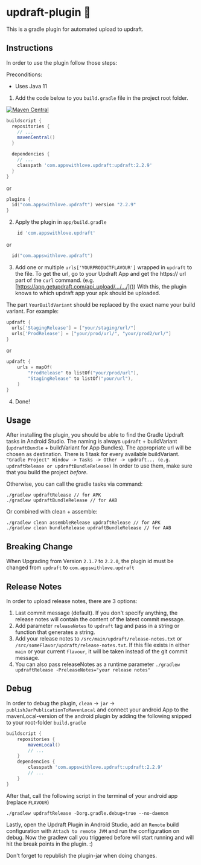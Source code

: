# updraft-plugin 🚀

This is a gradle plugin for automated upload to updraft.


## Instructions

In order to use the plugin follow those steps:

Preconditions:
- Uses Java 11
 
1. Add the code below to you `build.gradle` file in the project root folder.

[![Maven Central](https://maven-badges.sml.io/sonatype-central/com.appswithlove.updraft/updraft/badge.svg)](https://maven-badges.sml.io/sonatype-central/com.appswithlove.updraft/updraft)

```groovy
buildscript {
  repositories {
    // ...
    mavenCentral()
  }

  dependencies {
    // ...
    classpath 'com.appswithlove.updraft:updraft:2.2.9'
  }
}
```

or 

```kotlin
plugins {
  id("com.appswithlove.updraft") version "2.2.9"
}
```

2. Apply the plugin in `app/build.gradle`

```groovy
    id 'com.appswithlove.updraft'
```

or 

```kotlin
  id("com.appswithlove.updraft")
```

3. Add one or multiple `urls['YOURPRODUCTFLAVOUR']` wrapped in `updraft` to the file. To get the url, go to your Updraft App and get the https:// url part of the `curl` command. (e.g. [https://app.getupdraft.com/api_upload/.../.../]())
With this, the plugin knows to which updraft app your apk should be uploaded.

The part `YourBuildVariant` should be replaced by the exact name your build variant. For example: 
 

```groovy
updraft {
  urls['StagingRelease'] = ["your/staging/url/"]
  urls['ProdRelease'] = ["your/prod/url/", "your/prod2/url/"]
}
```

or
```kotlin
updraft {
    urls = mapOf(
        "ProdRelease" to listOf("your/prod/url"),
        "StagingRelease" to listOf("your/url"),
    )
}
```

4. Done! 

## Usage
After installing the plugin, you should be able to find the Gradle Updraft tasks in Android Studio. The naming is always `updraft` + buildVariant (`updraftBundle` + buildVariant for App Bundles). The appropriate url will be chosen as destination. There is 1 task for every available buildVariant.
`"Gradle Project" Window -> Tasks -> Other -> updraft... (e.g. updraftRelease or updraftBundleRelease)`
In order to use them, make sure that you build the project *before*. 

Otherwise, you can call the gradle tasks via command: 

```
./gradlew updraftRelease // for APK
./gradlew updraftBundleRelease // for AAB
```

Or combined with clean + assemble: 

```
./gradlew clean assembleRelease updraftRelease // for APK
./gradlew clean bundleRelease updraftBundleRelease // for AAB
```

## Breaking Change
When Upgrading from Version `2.1.7` to `2.2.0`, the plugin id must be changed from `updraft` to `com.appswithlove.updraft`

## Release Notes
In order to upload release notes, there are 3 options:
1. Last commit message (default). If you don't specify anything, the release notes will contain the content of the latest commit message.
2. Add parameter `releaseNotes` to `updraft` tag and pass in a string or function that generates a string.
3. Add your release notes to `/src/main/updraft/release-notes.txt` or `/src/someFlavor/updraft/release-notes.txt`. If this file exists in either `main` or your current `flavour`, it will be taken instead of the git commit message.
4. You can also pass releaseNotes as a runtime parameter `./gradlew updraftRelease -PreleaseNotes="your release notes"`


## Debug

In order to debug the plugin, `clean` -> `jar` -> `publishJarPublicationToMavenLocal` and connect your android App to the mavenLocal-version of the android plugin by adding the following snipped to your root-folder `build.gradle`

```groovy
buildscript {
	repositories {
		mavenLocal()
		// ...
	}
	dependencies {
	    classpath 'com.appswithlove.updraft:updraft:2.2.9'
	    // ...
	}
}
```

After that, call the following script in the terminal of your android app (replace `FLAVOUR`)

```console
./gradlew updraftRelease -Dorg.gradle.debug=true --no-daemon
```

Lastly, open the Updraft Plugin in Android Studio, add an `Remote` build configuration with `Attach to remote JVM` and run the configuration on debug. Now the gradlew call you triggered before will start running and will hit the break points in the plugin. :)

Don't forget to republish the plugin-jar when doing changes.
